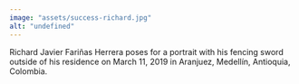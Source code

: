 ```yaml
---
image: "assets/success-richard.jpg"
alt: "undefined"
---
```

Richard Javier Fariñas Herrera poses for a portrait with his fencing sword outside of his residence on March 11, 2019 in Aranjuez, Medellín, Antioquia, Colombia.